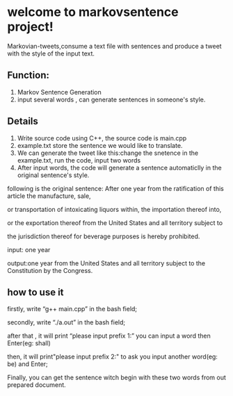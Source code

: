 # welcome to markovsentence project!

Markovian-tweets,consume a text file with sentences and produce a tweet with the style of the input text.

## Function:
1. Markov Sentence Generation
2. input several words , can generate sentences in someone's style.

## Details
1. Write source code using C++, the source code is main.cpp 
2. example.txt store the sentence we would like to translate.
3. We can generate the tweet like this:change the snetence in the example.txt, run the code, input two words 
4. After input words, the code will generate a sentence automaticlly in the original sentence's style.

following is the original sentence:
 After one year from the ratification of this article the manufacture, sale,
 
or transportation of intoxicating liquors within, the importation thereof into,

or the exportation thereof from the United States and all territory subject to

the jurisdiction thereof for beverage purposes is hereby prohibited.

input: one year

output:one year from the United States and all territory subject to the Constitution by the Congress.

## how to use it

firstly, write “g++ main.cpp” in the bash field;

secondly, write “./a.out” in the bash field;

after that , it will print “please input prefix 1:” you can input a word then Enter(eg: shall)

then, it will print"please input prefix 2:" to ask you input another word(eg: be) and Enter;

Finally, you can get the sentence witch begin with these two words from out prepared document.



